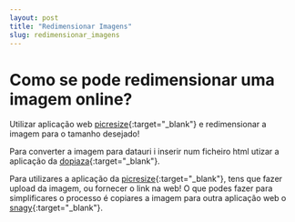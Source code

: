 ```yaml
---
layout: post
title: "Redimensionar Imagens"
slug: redimensionar_imagens
---
```


Como se pode redimensionar uma imagem online?
====

Utilizar aplicação web [picresize]{:target="_blank"} e redimensionar a imagem para o tamanho desejado!

Para converter a imagem para datauri i inserir num ficheiro html utizar a aplicação da [dopiaza]{:target="_blank"}.

Para utilizares a aplicação da [picresize]{:target="_blank"}, tens que fazer upload da imagem, ou fornecer o link na web! O que podes fazer para simplificares o processo é copiares a imagem para outra aplicação web o [snagy]{:target="_blank"}.






[picresize]:http://www.picresize.com
[dopiaza]:http://dopiaza.org/tools/datauri/index.php
[snagy]:http://www.snag.gy

